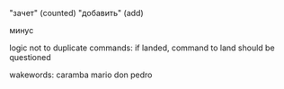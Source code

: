 "зачет" (counted)
"добавить" (add)

минус

logic not to duplicate commands: if landed, command to land should be questioned

wakewords:
caramba
mario
don pedro